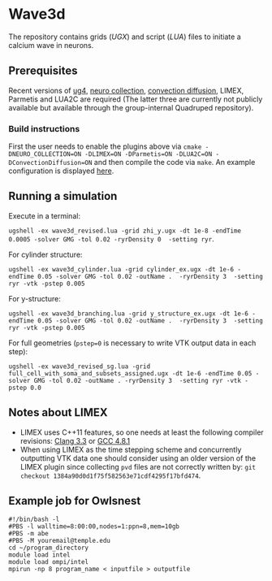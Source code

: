 # Wave3d

The repository contains grids (*UGX*) and script (*LUA*) files to initiate a calcium wave in neurons.

## Prerequisites
Recent versions of [ug4](https://github.com/UG4/ugcore), [neuro collection](https://github.com/NeuroBox3D/neuro_collection), [convection diffusion](https://github.com/UG4/plugin_ConvectionDiffusion), LIMEX, Parmetis and LUA2C are required (The latter three are currently not publicly available but available through the group-internal Quadruped repository).

### Build instructions
First the user needs to enable the plugins above via `cmake -DNEURO_COLLECTION=ON -DLIMEX=ON -DParmetis=ON -DLUA2C=ON -DConvectionDiffusion=ON` and then compile the code via `make`.
An example configuration is displayed [here](config/cmake_setting.txt).

## Running a simulation
Execute in a terminal: 

`ugshell -ex wave3d_revised.lua -grid zhi_y.ugx -dt 1e-8 -endTime 0.0005 -solver GMG -tol 0.02 -ryrDensity 0  -setting ryr`.

For cylinder structure:

`ugshell -ex wave3d_cylinder.lua -grid cylinder_ex.ugx -dt 1e-6 -endTime 0.05 -solver GMG -tol 0.02 -outName .  -ryrDensity 3  -setting ryr -vtk -pstep 0.005`

For y-structure:

`ugshell -ex wave3d_branching.lua -grid y_structure_ex.ugx -dt 1e-6 -endTime 0.05 -solver GMG -tol 0.02 -outName .  -ryrDensity 3  -setting ryr -vtk -pstep 0.005`

For full geometries (`pstep=0` is necessary to write VTK output data in each step):

`ugshell -ex wave3d_revised_sg.lua -grid full_cell_with_soma_and_subsets_assigned.ugx -dt 1e-6 -endTime 0.05 -solver GMG -tol 0.02 -outName . -ryrDensity 3  -setting ryr -vtk -pstep 0.0`

## Notes about LIMEX
- LIMEX uses C++11 features, so one needs at least the following compiler revisions: 
[Clang 3.3](https://clang.llvm.org/cxx_status.html) or [GCC 4.8.1](https://gcc.gnu.org/projects/cxx-status.html#cxx11)
- When using LIMEX as the time stepping scheme and concurrently outputting VTK
data one should consider using an older version of the LIMEX plugin since collecting
`pvd` files are not correctly written by: `git checkout 1384a90d0d1f75f582563e71cdf4295f17bfd474`. 

## Example job for Owlsnest
```
#!/bin/bash -l        
#PBS -l walltime=8:00:00,nodes=1:ppn=8,mem=10gb 
#PBS -m abe 
#PBS -M youremail@temple.edu
cd ~/program_directory
module load intel 
module load ompi/intel 
mpirun -np 8 program_name < inputfile > outputfile
```
